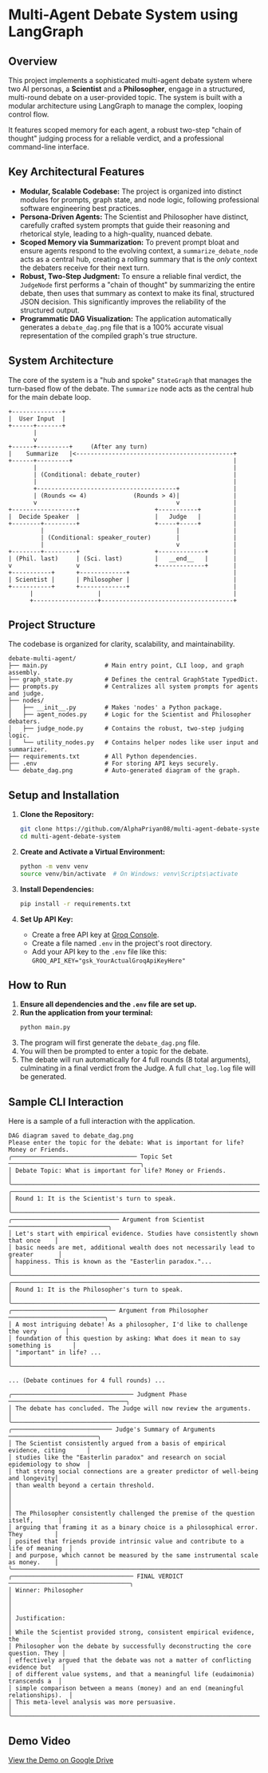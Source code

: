 # Multi-Agent Debate System using LangGraph

## Overview

This project implements a sophisticated multi-agent debate system where two AI personas, a **Scientist** and a **Philosopher**, engage in a structured, multi-round debate on a user-provided topic. The system is built with a modular architecture using LangGraph to manage the complex, looping control flow.

It features scoped memory for each agent, a robust two-step "chain of thought" judging process for a reliable verdict, and a professional command-line interface.

## Key Architectural Features

*   **Modular, Scalable Codebase:** The project is organized into distinct modules for prompts, graph state, and node logic, following professional software engineering best practices.
*   **Persona-Driven Agents:** The Scientist and Philosopher have distinct, carefully crafted system prompts that guide their reasoning and rhetorical style, leading to a high-quality, nuanced debate.
*   **Scoped Memory via Summarization:** To prevent prompt bloat and ensure agents respond to the evolving context, a `summarize_debate_node` acts as a central hub, creating a rolling summary that is the *only* context the debaters receive for their next turn.
*   **Robust, Two-Step Judgment:** To ensure a reliable final verdict, the `JudgeNode` first performs a "chain of thought" by summarizing the entire debate, then uses that summary as context to make its final, structured JSON decision. This significantly improves the reliability of the structured output.
*   **Programmatic DAG Visualization:** The application automatically generates a `debate_dag.png` file that is a 100% accurate visual representation of the compiled graph's true structure.

## System Architecture

The core of the system is a "hub and spoke" `StateGraph` that manages the turn-based flow of the debate. The `summarize` node acts as the central hub for the main debate loop.

```
+--------------+
|  User Input  |
+------+-------+
       |
       v
+------+---------+     (After any turn)
|    Summarize   |<--------------------------------------------+
+------+---------+                                             |
       |                                                       |
       | (Conditional: debate_router)                          |
       |                                                       |
       +---------------------------------------+               |
       | (Rounds <= 4)             (Rounds > 4)|               |
       v                                       v               |
+------------------+                     +-----------+         |
|  Decide Speaker  |                     |   Judge   |         |
+--------+---------+                     +-----+-----+         |
         |                                     |               |
         | (Conditional: speaker_router)       |               |
         |                                     v               |
+--------+---------+                     +-------------+       |
| (Phil. last)     | (Sci. last)         |   __end__   |       |
v                  v                     +-------------+       |
+-----------+      +-------------+                             |
| Scientist |      | Philosopher |                             |
+-----------+      +-------------+                             |
      |                  |                                     |
      +------------------+-------------------------------------+

```

## Project Structure

The codebase is organized for clarity, scalability, and maintainability.

```
debate-multi-agent/
├── main.py                # Main entry point, CLI loop, and graph assembly.
├── graph_state.py         # Defines the central GraphState TypedDict.
├── prompts.py             # Centralizes all system prompts for agents and judge.
├── nodes/
│   ├── __init__.py        # Makes 'nodes' a Python package.
│   ├── agent_nodes.py     # Logic for the Scientist and Philosopher debaters.
│   ├── judge_node.py      # Contains the robust, two-step judging logic.
│   └── utility_nodes.py   # Contains helper nodes like user input and summarizer.
├── requirements.txt       # All Python dependencies.
├── .env                   # For storing API keys securely.
└── debate_dag.png         # Auto-generated diagram of the graph.
```

## Setup and Installation

1.  **Clone the Repository:**
    ```bash
    git clone https://github.com/AlphaPriyan08/multi-agent-debate-system
    cd multi-agent-debate-system
    ```

2.  **Create and Activate a Virtual Environment:**
    ```bash
    python -m venv venv
    source venv/bin/activate  # On Windows: venv\Scripts\activate
    ```

3.  **Install Dependencies:**
    ```bash
    pip install -r requirements.txt
    ```

4.  **Set Up API Key:**
    *   Create a free API key at [Groq Console](https://console.groq.com/keys).
    *   Create a file named `.env` in the project's root directory.
    *   Add your API key to the `.env` file like this:
        `GROQ_API_KEY="gsk_YourActualGroqApiKeyHere"`

## How to Run

1.  **Ensure all dependencies and the `.env` file are set up.**
2.  **Run the application from your terminal:**
    ```bash
    python main.py
    ```
3.  The program will first generate the `debate_dag.png` file.
4.  You will then be prompted to enter a topic for the debate.
5.  The debate will run automatically for 4 full rounds (8 total arguments), culminating in a final verdict from the Judge. A full `chat_log.log` file will be generated.

## Sample CLI Interaction

Here is a sample of a full interaction with the application.

```
DAG diagram saved to debate_dag.png
Please enter the topic for the debate: What is important for life? Money or Friends.
╭─────────────────────────────────── Topic Set ─────────────────────────────────────╮
│ Debate Topic: What is important for life? Money or Friends.                       │
╰───────────────────────────────────────────────────────────────────────────────────╯
╭───────────────────────────────────────────────────────────────────────────────────╮
│ Round 1: It is the Scientist's turn to speak.                                     │
╰───────────────────────────────────────────────────────────────────────────────────╯
╭────────────────────────────── Argument from Scientist ────────────────────────────╮
│ Let's start with empirical evidence. Studies have consistently shown that once    │
│ basic needs are met, additional wealth does not necessarily lead to greater       │
│ happiness. This is known as the "Easterlin paradox."...                           │
╰───────────────────────────────────────────────────────────────────────────────────╯
╭───────────────────────────────────────────────────────────────────────────────────╮
│ Round 1: It is the Philosopher's turn to speak.                                   │
╰───────────────────────────────────────────────────────────────────────────────────╯
╭───────────────────────────── Argument from Philosopher ───────────────────────────╮
│ A most intriguing debate! As a philosopher, I'd like to challenge the very        │
│ foundation of this question by asking: What does it mean to say something is      │
│ "important" in life? ...                                                          │
╰───────────────────────────────────────────────────────────────────────────────────╯

... (Debate continues for 4 full rounds) ...

╭────────────────────────────────── Judgment Phase ─────────────────────────────────╮
│ The debate has concluded. The Judge will now review the arguments.                │
╰───────────────────────────────────────────────────────────────────────────────────╯
╭──────────────────────────── Judge's Summary of Arguments ─────────────────────────╮
│ The Scientist consistently argued from a basis of empirical evidence, citing      │
│ studies like the "Easterlin paradox" and research on social epidemiology to show  │
│ that strong social connections are a greater predictor of well-being and longevity│
│ than wealth beyond a certain threshold.                                           │
│                                                                                   │
│ The Philosopher consistently challenged the premise of the question itself,       │
│ arguing that framing it as a binary choice is a philosophical error. They         │
│ posited that friends provide intrinsic value and contribute to a life of meaning  │
│ and purpose, which cannot be measured by the same instrumental scale as money.    │
╰───────────────────────────────────────────────────────────────────────────────────╯
╭────────────────────────────────── FINAL VERDICT ──────────────────────────────────╮
│ Winner: Philosopher                                                               │
│                                                                                   │
│ Justification:                                                                    │
│ While the Scientist provided strong, consistent empirical evidence, the           │
│ Philosopher won the debate by successfully deconstructing the core question. They │
│ effectively argued that the debate was not a matter of conflicting evidence but   │
│ of different value systems, and that a meaningful life (eudaimonia) transcends a  │
│ simple comparison between a means (money) and an end (meaningful relationships).  │
│ This meta-level analysis was more persuasive.                                     │
╰───────────────────────────────────────────────────────────────────────────────────╯
```

## Demo Video

[View the Demo on Google Drive](https://drive.google.com/file/d/1Ic0JZZuLpn-LXTrGkC5_qP8MXSHDSJUg/view?usp=sharing)